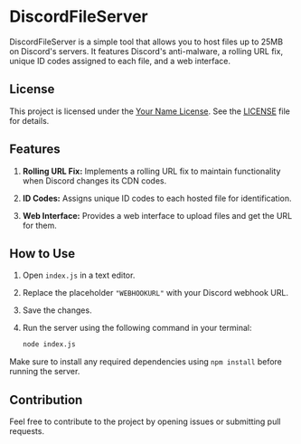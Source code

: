 # DiscordFileServer

DiscordFileServer is a simple tool that allows you to host files up to 25MB on Discord's servers. It features Discord's anti-malware, a rolling URL fix, unique ID codes assigned to each file, and a web interface.

## License

This project is licensed under the [Your Name License](LICENSE). See the [LICENSE](LICENSE) file for details.

## Features

1. **Rolling URL Fix:** Implements a rolling URL fix to maintain functionality when Discord changes its CDN codes.

2. **ID Codes:** Assigns unique ID codes to each hosted file for identification.

3. **Web Interface:** Provides a  web interface to upload files and get the URL for them.

## How to Use

1. Open `index.js` in a text editor.

2. Replace the placeholder `"WEBHOOKURL"` with your Discord webhook URL.

3. Save the changes.

4. Run the server using the following command in your terminal:

    ```bash
    node index.js
    ```

Make sure to install any required dependencies using `npm install` before running the server.

## Contribution

Feel free to contribute to the project by opening issues or submitting pull requests.
